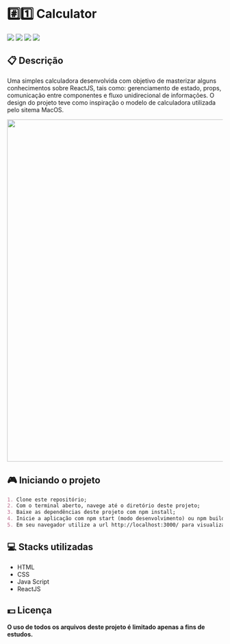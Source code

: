 <h1>#️⃣1️⃣ Calculator</h1>
<div class="badges">
  <img src="https://img.shields.io/badge/html5-%23E34F26.svg?style=for-the-badge&logo=html5&logoColor=white">
  <img src="https://img.shields.io/badge/css3-%231572B6.svg?style=for-the-badge&logo=css3&logoColor=white">
  <img src="https://img.shields.io/badge/javascript-%23323330.svg?style=for-the-badge&logo=javascript&logoColor=%23F7DF1E">
  <img src="https://img.shields.io/badge/react-%2320232a.svg?style=for-the-badge&logo=react&logoColor=%2361DAF">
</div>

<h2>📋 Descrição</h2>
<p>
    Uma simples calculadora desenvolvida com objetivo de masterizar alguns conhecimentos sobre ReactJS, tais como: gerenciamento de estado, props, comunicação entre componentes e fluxo unidirecional de informações.
    O design do projeto teve como inspiração o modelo de calculadora utilizada pelo sitema MacOS.
<p>

<img width="800px" src="https://user-images.githubusercontent.com/105606295/207495559-8af5be81-9cce-496b-a5e6-eda51d208e02.png">

<h2> 🎮 Iniciando o projeto</h2>

```md
1. Clone este repositório;
2. Com o terminal aberto, navege até o diretório deste projeto;
3. Baixe as dependências deste projeto com npm install;
4. Inicie a aplicação com npm start (modo desenvolvimento) ou npm build (modo produção);
5. Em seu navegador utilize a url http://localhost:3000/ para visualizar o projeto.
```

<h2> 💻 Stacks utilizadas</h2>
<ul>
  <li>HTML</li>
  <li>CSS</li>
  <li>Java Script</li>
  <li>ReactJS</li>
</ul>

<h2> 💵 Licença</h2>
<p><b>O uso de todos os arquivos deste projeto é limitado apenas a fins de estudos.<b></p>

